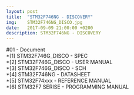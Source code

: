 ```yaml
---
layout: post
title:  "STM32F746NG - DISCOVERY"
img:    STM32F746NG_DISCO.jpg
date:   2017-09-09 21:00:00 +0200
description: STM32F746NG - DISCOVERY
---
```


#01 - Document<br>
*[1] STM32F746G_DISCO - SPEC<br>
*[2] STM32F746G_DISCO - USER MANUAL<br>
*[3] STM32F746G_DISCO - SCH<br>
*[4] STM32F746NG - DATASHEET<br>
*[5] STM32F74xxx - REFERENCE MANUAL<br>
*[6] STM32F7 SERISE - PROGRAMMING MANUAL<br>
